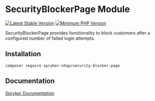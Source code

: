 # SecurityBlockerPage Module
[![Latest Stable Version](https://poser.pugx.org/spryker-shop/security-blocker-page/v/stable.svg)](https://packagist.org/packages/spryker-shop/security-blocker-page)
[![Minimum PHP Version](https://img.shields.io/badge/php-%3E%3D%208.0-8892BF.svg)](https://php.net/)

SecurityBlockerPage provides functionality to block customers after a configured number of failed login attempts.

## Installation

```
composer require spryker-shop/security-blocker-page
```

## Documentation

[Spryker Documentation](https://docs.spryker.com)
